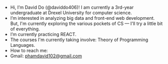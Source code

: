 - Hi, I’m David Do (@daviddo406)! I am currently a 3rd-year undergraduate at Drexel University for computer science.
- I’m interested in analyzing big data and front-end web development. But, I'm currently exploring the various pockets of CS — I'll try a little bit of everything.
- I’m currently practicing REACT. 
- The courses I'm currently taking involve: Theory of Programming Languages.
- How to reach me:
- Gmail: phamdavid102@gmail.com
